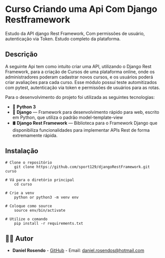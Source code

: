 # Curso Criando uma Api Com Django Restframework
Estudo da API django Rest Framework, Com permissões de usuário, autenticação via Token. Estudo completo da plataforma.

## Descrição
A seguinte Api tem como intuito criar uma API, utilizando o Django Rest Framework, para a criação de Cursos de uma 
plataforma online, onde os administradores poderam cadastrar novos cursos, e os usuários poderá criar avaliações para
cada curso. Esse módulo possuí teste automitizados com pytest, autenticação via token e permissões de usuários para as rotas.

Para o desenvolvimento do projeto foi utilizada as seguintes tecnologias:

- :snake: **Python 3** 
- :snake:  **Django** — Framework para desenvolvimento rápido para web, escrito em Python, que utiliza o padrão model-template-view
- :oil_drum: **Django Rest Framework** — Biblioteca para o Framework Django que disponibiliza funcionalidades para implementar APIs Rest de forma extremamente rápida.

## Instalação

```
# Clone o repositório
	git clone https://github.com/sport129/djangoRestFramework.git curso

# Vá para o diretório principal
	cd curso

# Crie a venv
    python or python3 -m venv env

# Coloque como source
    source env/bin/activate

# Utilize o comando
    pip install -r requirements.txt
```

## :man_technologist: Autor

- **Daniel Rosendo** - [GitHub](https://github.com/sport129) - Email: [daniel.rosendos@hotmail.com](mailto:daniel.rosendos@hotmail.com)